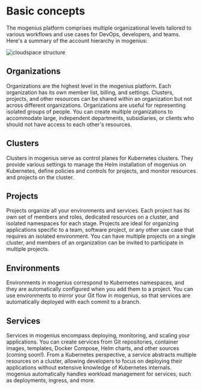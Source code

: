 ﻿---
sidebar_position: 3
---

# Basic concepts

The mogenius platform comprises multiple organizational levels tailored to various workflows and use cases for DevOps, developers, and teams. Here's a summary of the account hierarchy in mogenius:

![cloudspace structure](https://imagedelivery.net/T7YEW5IAgZJ0dY4-LDTpyQ/a81bf0d1-b997-4c43-0059-b17935267400/jpeg)

## Organizations
Organizations are the highest level in the mogenius platform. Each organization has its own member list, billing, and settings. Clusters, projects, and other resources can be shared within an organization but not across different organizations. Organizations are useful for representing isolated groups of people. You can create multiple organizations to accommodate large, independent departments, subsidiaries, or clients who should not have access to each other's resources.

## Clusters
Clusters in mogenius serve as control planes for Kubernetes clusters. They provide various settings to manage the Helm installation of mogenius on Kubernetes, define policies and controls for projects, and monitor resources and projects on the cluster.

## Projects
Projects organize all your environments and services. Each project has its own set of members and roles, dedicated resources on a cluster, and isolated namespaces for each stage. Projects are ideal for organizing applications specific to a team, software project, or any other use case that requires an isolated environment. You can have multiple projects on a single cluster, and members of an organization can be invited to participate in multiple projects.

## Environments
Environments in mogenius correspond to Kubernetes namespaces, and they are automatically configured when you add them to a project. You can use environments to mirror your Git flow in mogenius, so that services are automatically deployed with each commit to a branch.

## Services
Services in mogenius encompass deploying, monitoring, and scaling your applications. You can create services from Git repositories, container images, templates, Docker Compose, Helm charts, and other sources (coming soon!). From a Kubernetes perspective, a service abstracts multiple resources on a cluster, allowing developers to focus on deploying their applications without extensive knowledge of Kubernetes internals. mogenius automatically handles workload management for services, such as deployments, ingress, and more.
